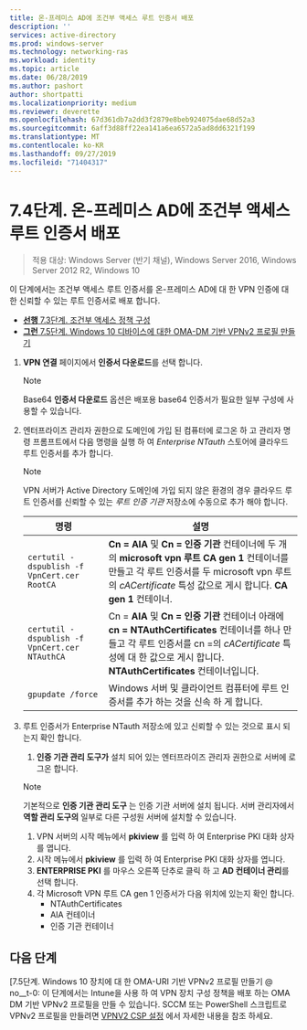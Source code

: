 ```yaml
---
title: 온-프레미스 AD에 조건부 액세스 루트 인증서 배포
description: ''
services: active-directory
ms.prod: windows-server
ms.technology: networking-ras
ms.workload: identity
ms.topic: article
ms.date: 06/28/2019
ms.author: pashort
author: shortpatti
ms.localizationpriority: medium
ms.reviewer: deverette
ms.openlocfilehash: 67d361db7a2dd3f2879e8beb924075dae68d52a3
ms.sourcegitcommit: 6aff3d88ff22ea141a6ea6572a5ad8dd6321f199
ms.translationtype: MT
ms.contentlocale: ko-KR
ms.lasthandoff: 09/27/2019
ms.locfileid: "71404317"
---
```

# <a name="step-74-deploy-conditional-access-root-certificates-to-on-premises-ad"></a>7\.4단계. 온-프레미스 AD에 조건부 액세스 루트 인증서 배포

>적용 대상: Windows Server (반기 채널), Windows Server 2016, Windows Server 2012 R2, Windows 10

이 단계에서는 조건부 액세스 루트 인증서를 온-프레미스 AD에 대 한 VPN 인증에 대 한 신뢰할 수 있는 루트 인증서로 배포 합니다.

- [**선행** 7.3단계. 조건부 액세스 정책 구성](vpn-config-conditional-access-policy.md)
- [**그런** 7.5단계. Windows 10 디바이스에 대한 OMA-DM 기반 VPNv2 프로필 만들기](vpn-create-oma-dm-based-vpnv2-profiles.md)

1. **VPN 연결** 페이지에서 **인증서 다운로드**를 선택 합니다.

   >[!NOTE]
   >Base64 **인증서 다운로드** 옵션은 배포용 base64 인증서가 필요한 일부 구성에 사용할 수 있습니다.

2. 엔터프라이즈 관리자 권한으로 도메인에 가입 된 컴퓨터에 로그온 하 고 관리자 명령 프롬프트에서 다음 명령을 실행 하 여 *Enterprise NTauth* 스토어에 클라우드 루트 인증서를 추가 합니다.

   >[!NOTE]
   >VPN 서버가 Active Directory 도메인에 가입 되지 않은 환경의 경우 클라우드 루트 인증서를 신뢰할 수 있는 _루트 인증 기관_ 저장소에 수동으로 추가 해야 합니다.

   | 명령 | 설명 |
   | --- | --- |
   | `certutil -dspublish -f VpnCert.cer RootCA` | **Cn = AIA** 및 **Cn = 인증 기관** 컨테이너에 두 개의 **microsoft vpn 루트 CA gen 1** 컨테이너를 만들고 각 루트 인증서를 두 microsoft vpn 루트의 _cACertificate_ 특성 값으로 게시 합니다.  **CA gen 1** 컨테이너. |
   | `certutil -dspublish -f VpnCert.cer NTAuthCA` | Cn = **AIA** 및 **Cn = 인증 기관** 컨테이너 아래에 **cn = NTAuthCertificates** 컨테이너를 하나 만들고 각 루트 인증서를 cn =의 _cACertificate_ 특성에 대 한 값으로 게시 합니다.  **NTAuthCertificates** 컨테이너입니다. |
   | `gpupdate /force` | Windows 서버 및 클라이언트 컴퓨터에 루트 인증서를 추가 하는 것을 신속 하 게 합니다. |

3. 루트 인증서가 Enterprise NTauth 저장소에 있고 신뢰할 수 있는 것으로 표시 되는지 확인 합니다.
   1. **인증 기관 관리 도구가** 설치 되어 있는 엔터프라이즈 관리자 권한으로 서버에 로그온 합니다.

   >[!NOTE]
   >기본적으로 **인증 기관 관리 도구** 는 인증 기관 서버에 설치 됩니다. 서버 관리자에서 **역할 관리 도구의** 일부로 다른 구성원 서버에 설치할 수 있습니다.

   1. VPN 서버의 시작 메뉴에서 **pkiview** 를 입력 하 여 Enterprise PKI 대화 상자를 엽니다.
   1. 시작 메뉴에서 **pkiview** 를 입력 하 여 Enterprise PKI 대화 상자를 엽니다.
   1. **ENTERPRISE PKI** 를 마우스 오른쪽 단추로 클릭 하 고 **AD 컨테이너 관리**를 선택 합니다.
   1. 각 Microsoft VPN 루트 CA gen 1 인증서가 다음 위치에 있는지 확인 합니다.
      - NTAuthCertificates
      - AIA 컨테이너
      - 인증 기관 컨테이너

## <a name="next-steps"></a>다음 단계

[7.5단계. Windows 10 장치에 대 한 OMA-URI 기반 VPNv2 프로필 만들기 @ no__t-0: 이 단계에서는 Intune을 사용 하 여 VPN 장치 구성 정책을 배포 하는 OMA DM 기반 VPNv2 프로필을 만들 수 있습니다. SCCM 또는 PowerShell 스크립트로 VPNv2 프로필을 만들려면 [VPNV2 CSP 설정](https://docs.microsoft.com/windows/client-management/mdm/vpnv2-csp) 에서 자세한 내용을 참조 하세요.
